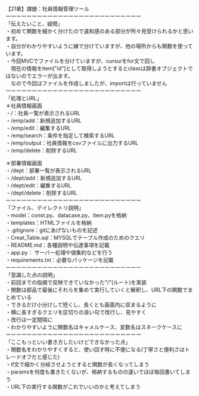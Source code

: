 【21章】課題：社員情報管理ツール  
ーーーーーーーーーーーーーーーーーーーーーーーーーー  
「伝えたいこと、疑問」  
・初めて関数を細かく分けたので違和感のある部分が所々見受けられるかと思います。  
・自分がわかりやすいように線で分けていますが、他の場所からも関数を使っています。  
・今回MVCでファイルを分けていますが、cursurをfor文で回し  
　現在の情報をitem["id"]として取得しようとするとclassは辞書オブジェクトではないのでエラーが出ます。  
　なので今回はファイルを作成しましたが、importは行っていません  
ーーーーーーーーーーーーーーーーーーーーーーーーーー  
「処理とURL」  
＊社員情報画面  
・/：社員一覧が表示されるURL  
・/emp/add：新規追加するURL  
・/emp/edit：編集するURL  
・/emp/search：条件を指定して検索するURL  
・/emp/output：社員情報をcsvファイルに出力するURL  
・/emp/delete：削除するURL  
  
＊部署情報画面  
・/dept：部署一覧が表示されるURL  
・/dept/add：新規追加するURL  
・/dept/edit：編集するURL  
・/dept/delete：削除するURL  
ーーーーーーーーーーーーーーーーーーーーーーーーーー  
「ファイル、デイレクトリ説明」  
・model：const.py、datacase.py、item.pyを格納  
・templates：HTMLファイルを格納  
・.gitignore：gitにあげないものを記述  
・Creat_Table.sql：MYSQLでテーブル作成のためのクエリ  
・README.md：各種説明や伝達事項を記載  
・app.py： サーバー処理や値集約などを行う  
・requirements.txt：必要なパッケージを記載  
ーーーーーーーーーーーーーーーーーーーーーーーーーー  
「意識した点の説明」  
・前回までの指摘で反映できていなかった"/"(ルート)を実装  
・関数は部品で最後にそれらを集めて実行していくと解釈し、URL下の関数でまとめている  
・できるだけ小分けして短くし、長くとも画面内に収まるように  
・横に長すぎるクエリを区切りの良い句で改行し、見やすく  
・改行は一定間隔に  
・わかりやすいように関数名はキャメルケース、変数名はスネークケースに  
ーーーーーーーーーーーーーーーーーーーーーーーーーー  
「ここもっといい書き方したいけどできなかった点」  
・関数名をわかりやすくすると、使い回す時に不便になる(丁寧さと便利さはトレードオフだと感じた)  
・if文で細かく分岐させようとすると関数が長くなってしまう  
・paramsを何度も書きたくないが、格納するものの違いでほぼ毎回書いてしまう  
・URL下の実行する関数がこれでいいのかと考えてしまう  
